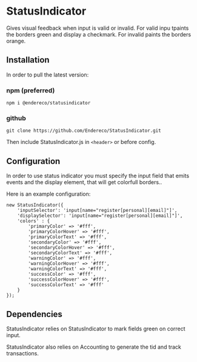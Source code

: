 # StatusIndicator

Gives visual feedback when input is valid or invalid. For valid inpu tpaints the borders green and display a checkmark. For invalid paints the borders orange.

## Installation

In order to pull the latest version:

### npm (preferred)

```
npm i @endereco/statusindicator
```

### github

```
git clone https://github.com/Endereco/StatusIndicator.git
```

Then include StatusIndicator.js in `<header>` or before config.

## Configuration

In order to use status indicator you must specify the input field that emits events and the display element, that will get colorfull borders..

Here is an example configuration:

```
new StatusIndicator({
    'inputSelector': 'input[name="register[personal][email]"]',
    'displaySelector': 'input[name="register[personal][email]"]',
    'colors' : {
        'primaryColor' => '#fff',
        'primaryColorHover' => '#fff',
        'primaryColorText' => '#fff',
        'secondaryColor' => '#fff',
        'secondaryColorHover' => '#fff',
        'secondaryColorText' => '#fff',
        'warningColor' => '#fff',
        'warningColorHover' => '#fff',
        'warningColorText' => '#fff',
        'successColor' => '#fff',
        'successColorHover' => '#fff',
        'successColorText' => '#fff'
    }
});
```

## Dependencies

StatusIndicator relies on StatusIndicator to mark fields green on correct input.

StatusIndicator also relies on Accounting to generate the tid and track transactions.



